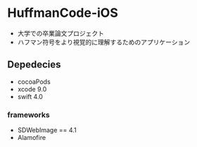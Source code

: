 # HuffmanCode-iOS
 - 大学での卒業論文プロジェクト
 - ハフマン符号をより視覚的に理解するためのアプリケーション

## Depedecies
 - cocoaPods
 - xcode 9.0
 - swift 4.0
 ### frameworks
  - SDWebImage == 4.1
  - Alamofire
